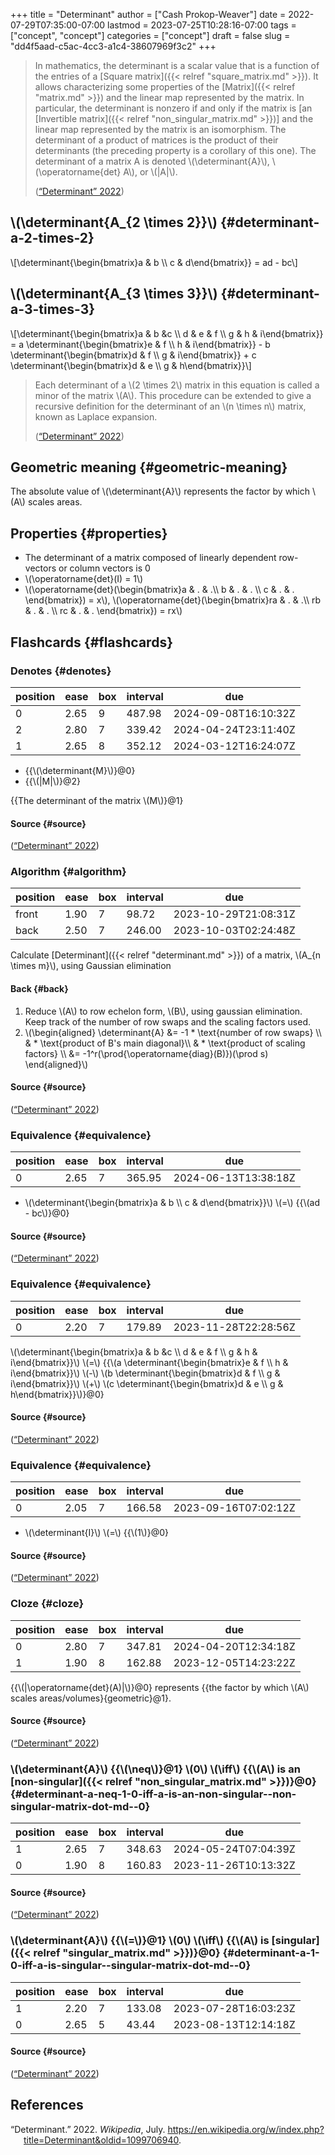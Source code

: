 +++
title = "Determinant"
author = ["Cash Prokop-Weaver"]
date = 2022-07-29T07:35:00-07:00
lastmod = 2023-07-25T10:28:16-07:00
tags = ["concept", "concept"]
categories = ["concept"]
draft = false
slug = "dd4f5aad-c5ac-4cc3-a1c4-38607969f3c2"
+++

> In mathematics, the determinant is a scalar value that is a function of the entries of a [Square matrix]({{< relref "square_matrix.md" >}}). It allows characterizing some properties of the [Matrix]({{< relref "matrix.md" >}}) and the linear map represented by the matrix. In particular, the determinant is nonzero if and only if the matrix is [an [Invertible matrix]({{< relref "non_singular_matrix.md" >}})] and the linear map represented by the matrix is an isomorphism. The determinant of a product of matrices is the product of their determinants (the preceding property is a corollary of this one). The determinant of a matrix A is denoted \\(\determinant{A}\\), \\(\operatorname{det} A\\), or \\(|A|\\).
>
> (<a href="#citeproc_bib_item_1">“Determinant” 2022</a>)


## \\(\determinant{A\_{2 \times 2}}\\) {#determinant-a-2-times-2}

\\[\determinant{\begin{bmatrix}a & b \\\ c & d\end{bmatrix}} = ad - bc\\]


## \\(\determinant{A\_{3 \times 3}}\\) {#determinant-a-3-times-3}

\\[\determinant{\begin{bmatrix}a & b &c \\\ d & e & f \\\ g & h & i\end{bmatrix}} = a \determinant{\begin{bmatrix}e & f \\\ h & i\end{bmatrix}} - b \determinant{\begin{bmatrix}d & f \\\ g & i\end{bmatrix}} + c \determinant{\begin{bmatrix}d & e \\\ g & h\end{bmatrix}}\\]

> Each determinant of a \\(2 \times 2\\) matrix in this equation is called a minor of the matrix \\(A\\). This procedure can be extended to give a recursive definition for the determinant of an \\(n \times n\\) matrix, known as Laplace expansion.
>
> (<a href="#citeproc_bib_item_1">“Determinant” 2022</a>)


## Geometric meaning {#geometric-meaning}

The absolute value of \\(\determinant{A}\\) represents the factor by which \\(A\\) scales areas.


## Properties {#properties}

-   The determinant of a matrix composed of linearly dependent row-vectors or column vectors is 0
-   \\(\operatorname{det}(I) = 1\\)
-   \\(\operatorname{det}(\begin{bmatrix}a & . & .\\\ b & . & . \\\ c & . & . \end{bmatrix}) = x\\), \\(\operatorname{det}(\begin{bmatrix}ra & . & .\\\ rb & . & . \\\ rc & . & . \end{bmatrix}) = rx\\)


## Flashcards {#flashcards}


### Denotes {#denotes}

| position | ease | box | interval | due                  |
|----------|------|-----|----------|----------------------|
| 0        | 2.65 | 9   | 487.98   | 2024-09-08T16:10:32Z |
| 2        | 2.80 | 7   | 339.42   | 2024-04-24T23:11:40Z |
| 1        | 2.65 | 8   | 352.12   | 2024-03-12T16:24:07Z |

-   {{\\(\determinant{M}\\)}@0}
-   {{\\(|M|\\)}@2}

{{The determinant of the matrix \\(M\\)}@1}


#### Source {#source}

(<a href="#citeproc_bib_item_1">“Determinant” 2022</a>)


### Algorithm {#algorithm}

| position | ease | box | interval | due                  |
|----------|------|-----|----------|----------------------|
| front    | 1.90 | 7   | 98.72    | 2023-10-29T21:08:31Z |
| back     | 2.50 | 7   | 246.00   | 2023-10-03T02:24:48Z |

Calculate [Determinant]({{< relref "determinant.md" >}}) of a matrix, \\(A\_{n \times m}\\), using Gaussian elimination


#### Back {#back}

1.  Reduce \\(A\\) to row echelon form, \\(B\\), using gaussian elimination. Keep track of the number of row swaps and the scaling factors used.
2.  \\(\begin{aligned} \determinant{A} &= -1 \* \text{number of row swaps} \\\ & \* \text{product of B's main diagonal}\\\ & \* \text{product of scaling factors} \\\ &= -1^r(\prod{\operatorname{diag}(B)})(\prod s) \end{aligned}\\)


#### Source {#source}

(<a href="#citeproc_bib_item_1">“Determinant” 2022</a>)


### Equivalence {#equivalence}

| position | ease | box | interval | due                  |
|----------|------|-----|----------|----------------------|
| 0        | 2.65 | 7   | 365.95   | 2024-06-13T13:38:18Z |

-   \\(\determinant{\begin{bmatrix}a & b \\\ c & d\end{bmatrix}}\\) \\(=\\) {{\\(ad - bc\\)}@0}


#### Source {#source}

(<a href="#citeproc_bib_item_1">“Determinant” 2022</a>)


### Equivalence {#equivalence}

| position | ease | box | interval | due                  |
|----------|------|-----|----------|----------------------|
| 0        | 2.20 | 7   | 179.89   | 2023-11-28T22:28:56Z |

\\(\determinant{\begin{bmatrix}a & b &c \\\ d & e & f \\\ g & h & i\end{bmatrix}}\\) \\(=\\) {{\\(a \determinant{\begin{bmatrix}e & f \\\ h & i\end{bmatrix}}\\) \\(-\\) \\(b \determinant{\begin{bmatrix}d & f \\\ g & i\end{bmatrix}}\\) \\(+\\) \\(c \determinant{\begin{bmatrix}d & e \\\ g & h\end{bmatrix}}\\)}@0}


#### Source {#source}

(<a href="#citeproc_bib_item_1">“Determinant” 2022</a>)


### Equivalence {#equivalence}

| position | ease | box | interval | due                  |
|----------|------|-----|----------|----------------------|
| 0        | 2.05 | 7   | 166.58   | 2023-09-16T07:02:12Z |

-   \\(\determinant{I}\\) \\(=\\) {{\\(1\\)}@0}


#### Source {#source}

(<a href="#citeproc_bib_item_1">“Determinant” 2022</a>)


### Cloze {#cloze}

| position | ease | box | interval | due                  |
|----------|------|-----|----------|----------------------|
| 0        | 2.80 | 7   | 347.81   | 2024-04-20T12:34:18Z |
| 1        | 1.90 | 8   | 162.88   | 2023-12-05T14:23:22Z |

{{\\(|\operatorname{det}(A)|\\)}@0} represents {{the factor by which \\(A\\) scales areas/volumes}{geometric}@1}.


#### Source {#source}

(<a href="#citeproc_bib_item_1">“Determinant” 2022</a>)


### \\(\determinant{A}\\) {{\\(\neq\\)}@1} \\(0\\) \\(\iff\\) {{\\(A\\) is an [non-singular]({{< relref "non_singular_matrix.md" >}})}@0} {#determinant-a-neq-1-0-iff-a-is-an-non-singular--non-singular-matrix-dot-md--0}

| position | ease | box | interval | due                  |
|----------|------|-----|----------|----------------------|
| 1        | 2.65 | 7   | 348.63   | 2024-05-24T07:04:39Z |
| 0        | 1.90 | 8   | 160.83   | 2023-11-26T10:13:32Z |


#### Source {#source}

(<a href="#citeproc_bib_item_1">“Determinant” 2022</a>)


### \\(\determinant{A}\\) {{\\(=\\)}@1} \\(0\\) \\(\iff\\) {{\\(A\\) is [singular]({{< relref "singular_matrix.md" >}})}@0} {#determinant-a-1-0-iff-a-is-singular--singular-matrix-dot-md--0}

| position | ease | box | interval | due                  |
|----------|------|-----|----------|----------------------|
| 1        | 2.20 | 7   | 133.08   | 2023-07-28T16:03:23Z |
| 0        | 2.65 | 5   | 43.44    | 2023-08-13T12:14:18Z |


#### Source {#source}

(<a href="#citeproc_bib_item_1">“Determinant” 2022</a>)

## References

<style>.csl-entry{text-indent: -1.5em; margin-left: 1.5em;}</style><div class="csl-bib-body">
  <div class="csl-entry"><a id="citeproc_bib_item_1"></a>“Determinant.” 2022. <i>Wikipedia</i>, July. <a href="https://en.wikipedia.org/w/index.php?title=Determinant&oldid=1099706940">https://en.wikipedia.org/w/index.php?title=Determinant&#38;oldid=1099706940</a>.</div>
</div>
